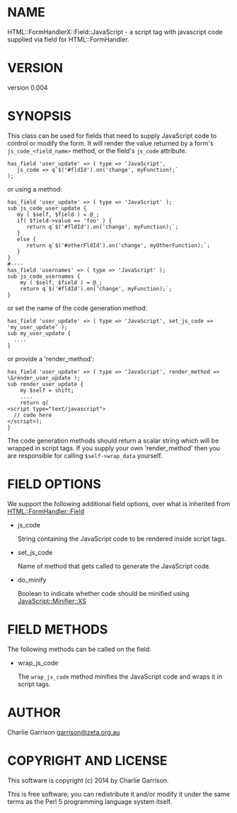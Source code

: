 # NAME

HTML::FormHandlerX::Field::JavaScript - a script tag with javascript code supplied via field for HTML::FormHandler.

# VERSION

version 0.004

# SYNOPSIS

This class can be used for fields that need to supply JavaScript code
to control or modify the form. It will render the value returned by a
form's `js_code_<field_name>` method, or the field's `js_code`
attribute.

    has_field 'user_update' => ( type => 'JavaScript',
       js_code => q`$('#fldId').on('change', myFunction);`
    );

or using a method:

    has_field 'user_update' => ( type => 'JavaScript' );
    sub js_code_user_update {
       my ( $self, $field ) = @_;
       if( $field->value == 'foo' ) {
          return q`$('#fldId').on('change', myFunction);`;
       }
       else {
          return q`$('#otherFldId').on('change', myOtherFunction);`;
       }
    }
    #----
    has_field 'usernames' => ( type => 'JavaScript' );
    sub js_code_usernames {
        my ( $self, $field ) = @_;
        return q`$('#fldId').on('change', myFunction);`;
    }

or set the name of the code generation method:

    has_field 'user_update' => ( type => 'JavaScript', set_js_code => 'my_user_update' );
    sub my_user_update {
      ....
    }

or provide a 'render\_method':

    has_field 'user_update' => ( type => 'JavaScript', render_method => \&render_user_update );
    sub render_user_update {
        my $self = shift;
        ....
        return q(
    <script type="text/javascript">
      // code here
    </script>);
    }

The code generation methods should return a scalar string which will be
wrapped in script tags. If you supply your own 'render\_method' then you
are responsible for calling `$self->wrap_data` yourself.

# FIELD OPTIONS

We support the following additional field options, over what is inherited from
[HTML::FormHandler::Field](https://metacpan.org/pod/HTML::FormHandler::Field)

- js\_code

    String containing the JavaScript code to be rendered inside script tags.

- set\_js\_code

    Name of method that gets called to generate the JavaScript code.

- do\_minify

    Boolean to indicate whether code should be minified using [JavaScript::Minifier::XS](https://metacpan.org/pod/JavaScript::Minifier::XS)

# FIELD METHODS

The following methods can be called on the field.

- wrap\_js\_code

    The `wrap_js_code` method minifies the JavaScript code and wraps it in script tags.

# AUTHOR

Charlie Garrison <garrison@zeta.org.au>

# COPYRIGHT AND LICENSE

This software is copyright (c) 2014 by Charlie Garrison.

This is free software; you can redistribute it and/or modify it under
the same terms as the Perl 5 programming language system itself.
